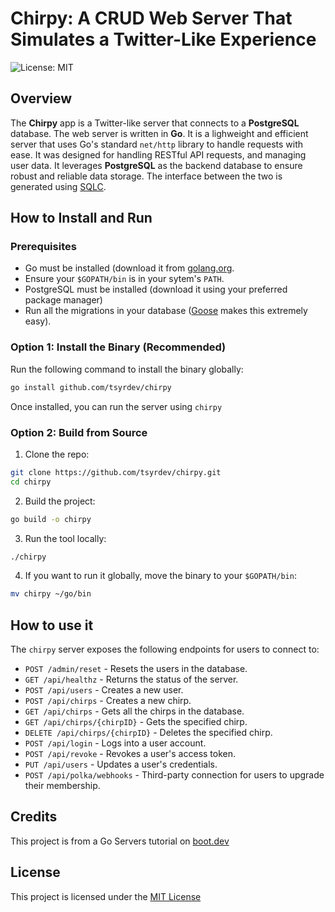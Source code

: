# Chirpy: A CRUD Web Server That Simulates a Twitter-Like Experience
![License: MIT](https://img.shields.io/badge/License-MIT-red.svg)
## Overview

The **Chirpy** app is a Twitter-like server that connects to a **PostgreSQL** database. 
The web server is written in **Go**. It is a lighweight and efficient server that uses Go's standard
`net/http` library to handle requests with ease. It was designed for handling RESTful API requests, and
managing user data. It leverages **PostgreSQL** as the backend database to ensure robust and reliable data storage. The interface 
between the two is generated using [SQLC](https://github.com/sqlc-dev/sqlc).
## How to Install and Run 

### Prerequisites
- Go must be installed (download it from [golang.org](https://go.dev/dl/).
- Ensure your `$GOPATH/bin` is in your sytem's `PATH`.
- PostgreSQL must be installed (download it using your preferred package manager) 
- Run all the migrations in your database ([Goose](https://github.com/pressly/goose) makes this extremely easy).

### **Option 1: Install the Binary (Recommended)**
Run the following command to install the binary globally: 
```sh
go install github.com/tsyrdev/chirpy
```
Once installed, you can run the server using `chirpy`

### **Option 2: Build from Source**
1. Clone the repo: 
```sh
git clone https://github.com/tsyrdev/chirpy.git
cd chirpy
```
2. Build the project: 
```sh
go build -o chirpy 
```
3. Run the tool locally: 
```sh
./chirpy
```
4. If you want to run it globally, move the binary to your `$GOPATH/bin`:
```sh
mv chirpy ~/go/bin
```

## How to use it 

The `chirpy` server exposes the following endpoints for users to connect to:
- `POST /admin/reset` - Resets the users in the database.
- `GET /api/healthz` - Returns the status of the server.
- `POST /api/users` - Creates a new user. 
- `POST /api/chirps` - Creates a new chirp.
- `GET /api/chirps` - Gets all the chirps in the database.
- `GET /api/chirps/{chirpID}` - Gets the specified chirp.
- `DELETE /api/chirps/{chirpID}` - Deletes the specified chirp.
- `POST /api/login` - Logs into a user account. 
- `POST /api/revoke` - Revokes a user's access token.
- `PUT /api/users` - Updates a user's credentials.
- `POST /api/polka/webhooks` - Third-party connection for users to upgrade their membership.

## Credits

This project is from a Go Servers tutorial on [boot.dev](https://www.boot.dev/tracks/backend)

## License

This project is licensed under the [MIT License](LICENSE)
